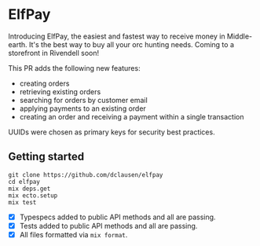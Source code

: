 # ElfPay
Introducing ElfPay, the easiest and fastest way to receive money in Middle-earth. It's the best way to buy all your orc hunting needs. Coming to a storefront in Rivendell soon!

This PR adds the following new features:

- creating orders
- retrieving existing orders
- searching for orders by customer email
- applying payments to an existing order
- creating an order and receiving a payment within a single transaction

UUIDs were chosen as primary keys for security best practices.

## Getting started
```
git clone https://github.com/dclausen/elfpay
cd elfpay
mix deps.get
mix ecto.setup
mix test
```

- [x] Typespecs added to public API methods and all are passing.
- [x] Tests added to public API methods and all are passing.
- [x] All files formatted via ```mix format```.
